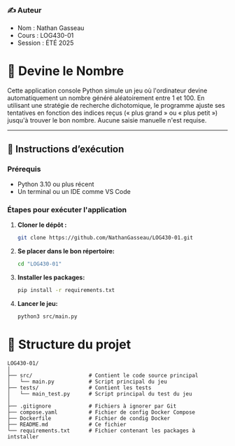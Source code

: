 ### ✍️ Auteur
- Nom : Nathan Gasseau
- Cours : LOG430-01
- Session : ÉTÉ 2025


# 🎯 Devine le Nombre

Cette application console Python simule un jeu où l'ordinateur devine automatiquement un nombre généré aléatoirement entre 1 et 100. En utilisant une stratégie de recherche dichotomique, le programme ajuste ses tentatives en fonction des indices reçus (« plus grand » ou « plus petit ») jusqu'à trouver le bon nombre. Aucune saisie manuelle n'est requise.

---

## 🔧 Instructions d’exécution

### Prérequis

- Python 3.10 ou plus récent
- Un terminal ou un IDE comme VS Code

### Étapes pour exécuter l'application

1. **Cloner le dépôt :**
   ```bash
   git clone https://github.com/NathanGasseau/LOG430-01.git
2. **Se placer dans le bon répertoire:**
   ```bash
   cd "LOG430-01"
2. **Installer les packages:**
   ```bash
   pip install -r requirements.txt
3. **Lancer le jeu:**
   ```bash
   python3 src/main.py
# 📁 Structure du projet
    LOG430-01/
    │
    ├── src/                  # Contient le code source principal
    │   └── main.py           # Script principal du jeu
    ├── tests/                # Contient les tests
    │   └── main_test.py      # Script principal du test du jeu
    │
    ├── .gitignore            # Fichiers à ignorer par Git
    ├── compose.yaml          # Fichier de config Docker Compose
    ├── Dockerfile            # Fichier de condig Docker
    ├── README.md             # Ce fichier
    └── requirements.txt      # Fichier contenant les packages à intstaller
